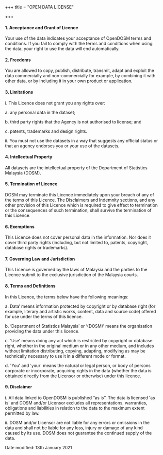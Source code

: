 +++
title = "OPEN DATA LICENSE"

+++
#### 1. Acceptance and Grant of Licence

Your use of the data indicates your acceptance of OpenDOSM terms and conditions. If you fail to comply with the terms and conditions when using the data, your right to use the data will end automatically.

#### 2. Freedoms

You are allowed to copy, publish, distribute, transmit, adapt and exploit the data commercially and non-commercially for example, by combining it with other data, or by including it in your own product or application.

#### 3. Limitations

i. This Licence does not grant you any rights over:

a. any personal data in the dataset;

b. third party rights that the Agency is not authorised to license; and

c. patents, trademarks and design rights.

ii. You must not use the datasets in a way that suggests any official status or that an agency endorses you or your use of the datasets.

#### 4. Intellectual Property

All datasets are the intellectual property of the Department of Statistics Malaysia (DOSM).

#### 5. Termination of Licence

DOSM may terminate this Licence immediately upon your breach of any of the terms of this Licence. The Disclaimers and Indemnity sections, and any other provision of this Licence which is required to give effect to termination or the consequences of such termination, shall survive the termination of this Licence.

#### 6. Exemptions

This Licence does not cover personal data in the information. Nor does it cover third party rights (including, but not limited to, patents, copyright, database rights or trademarks).

#### 7. Governing Law and Jurisdiction

This Licence is governed by the laws of Malaysia and the parties to the Licence submit to the exclusive jurisdiction of the Malaysia courts.

#### 8. Terms and Definitions

In this Licence, the terms below have the following meanings:

a. Data’ means information protected by copyright or by database right (for example, literary and artistic works, content, data and source code) offered for use under the terms of this licence.

b. ‘Department of Statistics Malaysia’ or ‘(DOSM)’ means the organisation providing the data under this licence.

c. 'Use' means doing any act which is restricted by copyright or database right, whether in the original medium or in any other medium, and includes without limitation distributing, copying, adapting, modifying as may be technically necessary to use it in a different mode or format.

d. 'You' and 'your' means the natural or legal person, or body of persons corporate or incorporate, acquiring rights in the data (whether the data is obtained directly from the Licensor or otherwise) under this licence.

#### 9. Disclaimer

i. All data linked to OpenDOSM is published “as is”. The data is licensed 'as is' and DOSM and/or Licensor excludes all representations, warranties, obligations and liabilities in relation to the data to the maximum extent permitted by law.

ii. DOSM and/or Licensor are not liable for any errors or omissions in the data and shall not be liable for any loss, injury or damage of any kind caused by its use. DOSM does not guarantee the continued supply of the data.

Date modified: 13th January 2021